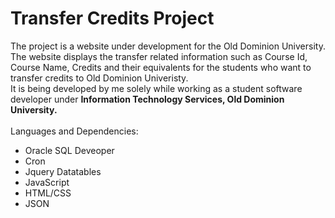 # Transfer Credits Project
The project is a website under development for the Old Dominion University. The website displays the transfer related information such as 
Course Id, Course Name, Credits and  their equivalents for the students who want to transfer credits to Old Dominion Univeristy.  
It is being developed by me solely while working as a student software developer under **Information Technology Services, Old Dominion 
University.**  
\
Languages and Dependencies:
* Oracle SQL Deveoper
* Cron
* Jquery Datatables
* JavaScript
* HTML/CSS
* JSON
